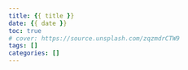 ```yaml
---
title: {{ title }}
date: {{ date }}
toc: true
# cover: https://source.unsplash.com/zqzmdrCTW9
tags: []
categories: []
---
```


<!-- more -->